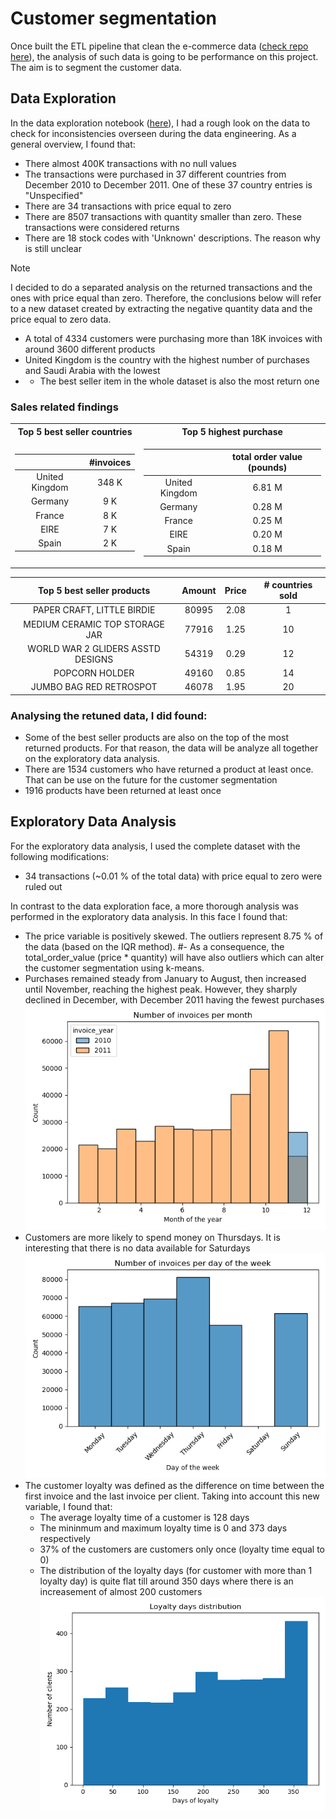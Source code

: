 # Customer segmentation

Once built the ETL pipeline that clean the e-commerce data ([check repo here](https://github.com/adriannaluz/data-engineering_portfolio/tree/main/ETL_pipeline)), the analysis
of such data is going to be performance on this project. The aim is to segment the customer 
data.

## Data Exploration
In the data exploration notebook ([here](https://github.com/adriannaluz/data-analysis_portfolio/blob/customer_segmentation/customer_segmentation/notebooks/data_exploration.ipynb)), I had a rough look on the data to check for inconsistencies overseen during the data engineering. As a general overview, I found that:
- There almost 400K transactions with no null values
- The transactions were purchased in 37 different countries from December 2010 to December 2011. One of these 37 country entries is "Unspecified"
- There are 34 transactions with price equal to zero
- There are 8507 transactions with quantity smaller than zero. These transactions were considered returns 
- There are 18 stock codes with 'Unknown' descriptions. The reason why is still unclear

> [!NOTE]
> I decided to do a separated analysis on the returned transactions and the ones with price equal than zero. Therefore, the conclusions below will refer to a new dataset created by extracting the negative quantity data and the price equal to zero data.

- A total of 4334 customers were purchasing more than 18K invoices with around 3600 different products
- United Kingdom is the country with the highest number of purchases and Saudi Arabia with the lowest
- - The best seller item in the whole dataset is also the most return one

### Sales related findings

<table>
<tr><th> Top 5 best seller countries </th><th> Top 5 highest purchase </th></tr>
<tr><td>

|                      |  #invoices   |
|:--------------------:|:------------:|
|    United Kingdom    |    348 K     |
|       Germany        |     9 K      |
|        France        |     8 K      |
|         EIRE         |     7 K      |
|        Spain         |     2 K      |

</td><td>

|                      | total order value (pounds) |
|:--------------------:|:--------------------------:|
|    United Kingdom    |           6.81 M           |
|       Germany        |           0.28 M           |
|        France        |           0.25 M           |
|         EIRE         |           0.20 M           |
|        Spain         |           0.18 M           |
</td></tr> </table>

|    Top 5 best seller products     | Amount | Price | # countries sold |
|:---------------------------------:|:------:|:-----:|:----------------:|
|    PAPER CRAFT, LITTLE BIRDIE     | 80995  | 2.08  |        1         |
|  MEDIUM CERAMIC TOP STORAGE JAR   | 77916  | 1.25  |        10        |
| WORLD WAR 2 GLIDERS ASSTD DESIGNS | 54319  | 0.29  |        12        |
|          POPCORN HOLDER           | 49160  | 0.85  |        14        |
|      JUMBO BAG RED RETROSPOT      | 46078  | 1.95  |        20        |
### Analysing the retuned data, I did found:
- Some of the best seller products are also on the top of the most returned products. For that reason, the data will be analyze all together on the exploratory data analysis.
- There are 1534 customers who have returned a product at least once. That can be use on the future for the customer segmentation 
- 1916 products have been returned at least once

## Exploratory Data Analysis
For the exploratory data analysis, I used the complete dataset with the following modifications:
- 34 transactions (~0.01 % of the total data) with price equal to zero were ruled out

In contrast to the data exploration face, a more thorough analysis was performed in the exploratory data analysis. In this face I found that:  
- The price variable is positively skewed. The outliers represent 8.75 % of the data (based on the IQR method).
#- As a consequence, the total_order_value (price * quantity) will have also outliers which can alter the customer segmentation using k-means. 
- Purchases remained steady from January to August, then increased until November, reaching the highest peak. However, they sharply declined in December, with December 2011 having the fewest purchases ![see figure below](visualizations/invoice_month.png "")
- Customers are more likely to spend money on Thursdays. It is interesting that there is no data available for Saturdays ![see figure below](visualizations/invoice_weekday.png "")
- The customer loyalty was defined as the difference on time between the first invoice and the last invoice per client. Taking into account this new variable, I found that: 
  - The average loyalty time of a customer is 128 days
  - The mininmum and maximum loyalty time is 0 and 373 days respectively
  - 37% of the customers are customers only once (loyalty time equal to 0)
  - The distribution of the loyalty days (for customer with more than 1 loyalty day) is quite flat till around 350 days where there is an increasement of almost 200 customers ![see figure below](visualizations/loyalty_distribution.png "Distributions of loyalty days for customer with more than 1 day of loyalty")
